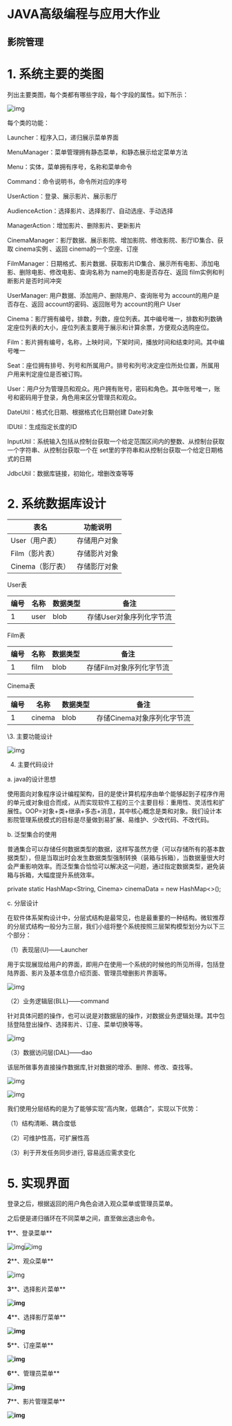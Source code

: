 # JAVA高级编程与应用大作业

## 影院管理

# 1. 系统主要的类图

   列出主要类图，每个类都有哪些字段，每个字段的属性。如下所示：

![img](./assets/clip_image002.png)

每个类的功能：

 

Launcher：程序入口，递归展示菜单界面

MenuManager：菜单管理拥有静态菜单，和静态展示给定菜单方法

Menu：实体，菜单拥有序号，名称和菜单命令

Command：命令说明书，命令所对应的序号

UserAction：登录、展示影片、展示影厅

AudienceAction：选择影片、选择影厅、自动选座、手动选择

ManagerAction：增加影片、删除影片、更新影片

CinemaManager：影厅数据、展示影院、增加影院、修改影院、影厅ID集合、获取 cinema实例 、返回 cinema的一个空座、订座

FilmManager：日期格式、影片数据、获取影片ID集合、展示所有电影、添加电影、删除电影、修改电影、查询名称为 name的电影是否存在、返回 film实例和判断影片是否时间冲突

UserManager: 用户数据、添加用户、删除用户、查询账号为 account的用户是否存在、返回 account的密码、返回账号为 account的用户 User

Cinema：影厅拥有编号，排数，列数，座位列表。其中编号唯一，排数和列数确定座位列表的大小，座位列表主要用于展示和计算余票，方便观众选购座位。

Film：影片拥有编号，名称，上映时间，下架时间，播放时间和结束时间。其中编号唯一

Seat：座位拥有排号、列号和所属用户。排号和列号决定座位所处位置，所属用户用来判定座位是否被订购。

User：用户分为管理员和观众。用户拥有账号，密码和角色。其中账号唯一，账号和密码用于登录，角色用来区分管理员和观众。

DateUtil：格式化日期、根据格式化日期创建 Date对象

IDUtil：生成指定长度的ID

InputUtil：系统输入包括从控制台获取一个给定范围区间内的整数、从控制台获取一个字符串、从控制台获取一个在 set里的字符串和从控制台获取一个给定日期格式的日期

JdbcUtil：数据库链接，初始化，增删改查等等

# 2. 系统数据库设计

| 表名             | 功能说明     |
| ---------------- | ------------ |
| User（用户表）   | 存储用户对象 |
| Film（影片表）   | 存储影片对象 |
| Cinema（影厅表） | 存储影厅对象 |

 

User表

| 编号 | 名称 | 数据类型 | 备注                     |
| ---- | ---- | -------- | ------------------------ |
| 1    | user | blob     | 存储User对象序列化字节流 |

 

Film表

| 编号 | 名称 | 数据类型 | 备注                     |
| ---- | ---- | -------- | ------------------------ |
| 1    | film | blob     | 存储Film对象序列化字节流 |

 

Cinema表

| 编号 | 名称   | 数据类型 | 备注                       |
| ---- | ------ | -------- | -------------------------- |
| 1    | cinema | blob     | 存储Cinema对象序列化字节流 |

 

 

\3. 主要功能设计

![img](./assets/clip_image004.png)

 

4. 主要代码设计

a.  java的设计思想

使用面向对象程序设计编程架构，目的是使计算机程序由单个能够起到子程序作用的单元或对象组合而成，从而实现软件工程的三个主要目标：重用性、灵活性和扩展性。OOP=对象+类+继承+多态+消息，其中核心概念是类和对象。我们设计本影院管理系统模式的目标是尽量做到易扩展、易维护、少改代码、不改代码。

 

b. 泛型集合的使用

普通集合可以存储任何数据类型的数据，这样写虽然方便（可以存储所有的基本数据类型），但是当取出时会发生数据类型强制转换（装箱与拆箱），当数据量很大时会严重影响效率。而泛型集合恰恰可以解决这一问题，通过指定数据类型，避免装箱与拆箱，大幅度提升系统效率。

 

private static HashMap<String, Cinema> cinemaData = new HashMap<>();

 

c. 分层设计

在软件体系架构设计中，分层式结构是最常见，也是最重要的一种结构。微软推荐的分层式结构一般分为三层，我们小组将整个系统按照三层架构模型划分为以下三个部分：

（1）表现层(U)——Launcher

用于实现展现给用户的界面，即用户在使用一个系统的时候他的所见所得，包括登陆界面、影片及基本信息介绍页面、管理员增删影片界面等。

![img](./assets/clip_image006.png)

（2）业务逻辑层(BLL)——command

针对具体问题的操作，也可以说是对数据层的操作，对数据业务逻辑处理。其中包括登陆登出操作、选择影片、订座、菜单切换等等。

![img](./assets/clip_image008.png)

 

（3）数据访问层(DAL)——dao

该层所做事务直接操作数据库,针对数据的增添、删除、修改、查找等。

![img](./assets/clip_image010.png)

![img](file:///./01/clip_image012.png)

 

我们使用分层结构的是为了能够实现“高内聚，低耦合”，实现以下优势：

（1）结构清晰、耦合度低

（2）可维护性高，可扩展性高

（3）利于开发任务同步进行, 容易适应需求变化

 

 

# 5. 实现界面 

登录之后，根据返回的用户角色会进入观众菜单或管理员菜单。

之后便是递归循环在不同菜单之间，直至做出退出命令。

 

**1****、登录菜单**

![img](./assets/clip_image014.png)![img](./assets/clip_image016.png)

**2****、观众菜单**

![img](./assets/clip_image018.png)

**3****、选择影片菜单**

**![img](./assets/clip_image020.png)**

**4****、选择影厅菜单**

**![img](./assets/clip_image022.png)**

**5****、订座菜单**

**![img](./assets/clip_image024.png)**

**6****、管理员菜单**

**![img](./assets/clip_image026.png)**

**7****、影片管理菜单**

**![img](./assets/clip_image028.png)**